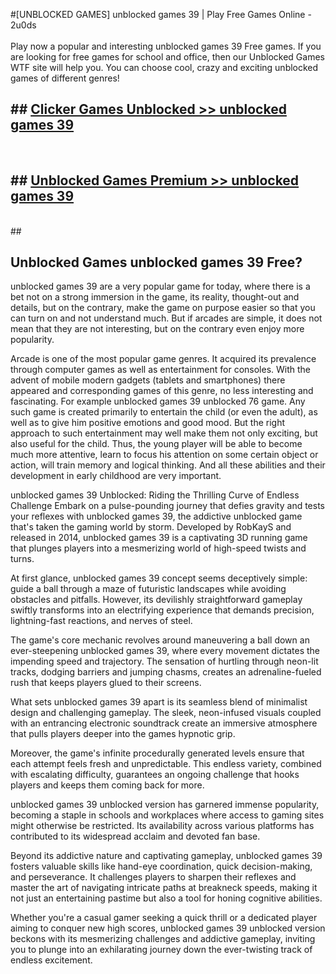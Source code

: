 #[UNBLOCKED GAMES] unblocked games 39 | Play Free Games Online - 2u0ds <br>
<br>
Play now a popular and interesting unblocked games 39 Free games. If you are looking for free games for school and office, then our Unblocked Games WTF site will help you. You can choose cool, crazy and exciting unblocked games of different genres!


## ##  [Clicker Games Unblocked >> unblocked games 39](http://freeplayer.one?title=unblocked_games_39&ref=22)
  <br>

##  ## [Unblocked Games Premium >> unblocked games 39](http://freeplayer.one?title=unblocked_games_39&ref=22)
  <br>
  ##



## Unblocked Games unblocked games 39 Free?

unblocked games 39 are a very popular game for today, where there is a bet not on a strong immersion in the game, its reality, thought-out and details, but on the contrary, make the game on purpose easier so that you can turn on and not understand much. But if arcades are simple, it does not mean that they are not interesting, but on the contrary even enjoy more popularity.

Arcade is one of the most popular game genres. It acquired its prevalence through computer games as well as entertainment for consoles. With the advent of mobile modern gadgets (tablets and smartphones) there appeared and corresponding games of this genre, no less interesting and fascinating. For example unblocked games 39 unblocked 76 game. Any such game is created primarily to entertain the child (or even the adult), as well as to give him positive emotions and good mood. But the right approach to such entertainment may well make them not only exciting, but also useful for the child. Thus, the young player will be able to become much more attentive, learn to focus his attention on some certain object or action, will train memory and logical thinking. And all these abilities and their development in early childhood are very important.

unblocked games 39 Unblocked: Riding the Thrilling Curve of Endless Challenge
Embark on a pulse-pounding journey that defies gravity and tests your reflexes with unblocked games 39, the addictive unblocked game that's taken the gaming world by storm. Developed by RobKayS and released in 2014, unblocked games 39 is a captivating 3D running game that plunges players into a mesmerizing world of high-speed twists and turns.

At first glance, unblocked games 39 concept seems deceptively simple: guide a ball through a maze of futuristic landscapes while avoiding obstacles and pitfalls. However, its devilishly straightforward gameplay swiftly transforms into an electrifying experience that demands precision, lightning-fast reactions, and nerves of steel.

The game's core mechanic revolves around maneuvering a ball down an ever-steepening unblocked games 39, where every movement dictates the impending speed and trajectory. The sensation of hurtling through neon-lit tracks, dodging barriers and jumping chasms, creates an adrenaline-fueled rush that keeps players glued to their screens.

What sets unblocked games 39 apart is its seamless blend of minimalist design and challenging gameplay. The sleek, neon-infused visuals coupled with an entrancing electronic soundtrack create an immersive atmosphere that pulls players deeper into the games hypnotic grip.

Moreover, the game's infinite procedurally generated levels ensure that each attempt feels fresh and unpredictable. This endless variety, combined with escalating difficulty, guarantees an ongoing challenge that hooks players and keeps them coming back for more.

unblocked games 39 unblocked version has garnered immense popularity, becoming a staple in schools and workplaces where access to gaming sites might otherwise be restricted. Its availability across various platforms has contributed to its widespread acclaim and devoted fan base.

Beyond its addictive nature and captivating gameplay, unblocked games 39 fosters valuable skills like hand-eye coordination, quick decision-making, and perseverance. It challenges players to sharpen their reflexes and master the art of navigating intricate paths at breakneck speeds, making it not just an entertaining pastime but also a tool for honing cognitive abilities.

Whether you're a casual gamer seeking a quick thrill or a dedicated player aiming to conquer new high scores, unblocked games 39 unblocked version beckons with its mesmerizing challenges and addictive gameplay, inviting you to plunge into an exhilarating journey down the ever-twisting track of endless excitement.